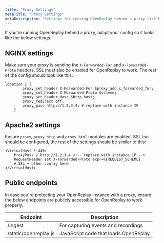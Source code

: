 ```yaml
---
title: "Proxy Settings"
metaTitle: "Proxy Settings"
metaDescription: "Settings for running OpenReplay behind a proxy like NGINX or Apache2."
---
```


If you're running OpenReplay behind a proxy, adapt your config so it looks like the below settings.

## NGINX settings

Make sure your proxy is sending the `X-Forwarded-For` and `X-Forwarded-Proto` headers. SSL must also be enabled for OpenReplay to work. The rest of the config should look like this:

```nginx
location / {
        proxy_set_header X-Forwarded-For $proxy_add_x_forwarded_for;
        proxy_set_header X-Forwarded-Proto $scheme;
        proxy_set_header Host $http_host;
        proxy_redirect off;
        proxy_pass http://1.2.3.4; # replace with instance IP
    }
```

## Apache2 settings

Ensure `proxy`, `proxy_http` and `proxy_html` modules are enabled. SSL too should be configured, the rest of the settings should be similar to this:

```apacheconf
<VirtualHost *:443>
    ProxyPass / http://1.2.3.4 <!-- replace with instance IP -->
    RequestHeader set X-Forwarded-Proto expr=%{REQUEST_SCHEME}
    # SSL + other config here
</VirtualHost>
```

## Public endpoints

In case you're protecting your OpenReplay instance with a proxy, ensure the below endpoints are publicly accessible for OpenReplay to work properly.

| Endpoint | Description |
|----------|-------------|
| /ingest | For capturing events and recordings |
| /static/openreplay.js | JavaScript code that loads OpenReplay |
